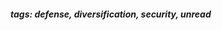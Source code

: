 <!-- Please prefix the notes with the date as in [22/12/2020] -->

##### tags: defense, diversification, security, unread
